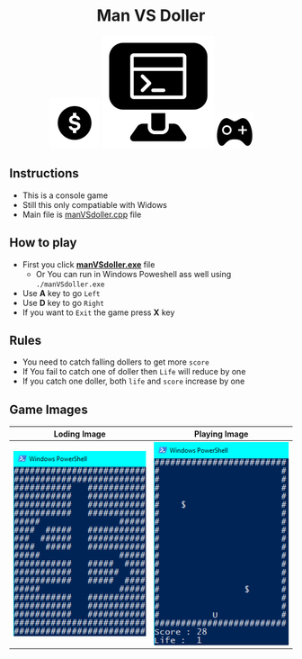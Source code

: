 <div align="center">
<h1> Man VS Doller </h1>
<img src="icons/dollar-coin.png"/>
<img src="icons/pic.png"/>
<img src="icons/joy-stick.png"/>
</div>

## Instructions
  - This is a console game
  - Still this only compatiable with Widows
  - Main file is [manVSdoller.cpp](https://github.com/Janith3003/Man-VS-Doller/blob/main/manVSdoller.cpp) file

## How to play
  - First you click **[manVSdoller.exe](https://github.com/Janith3003/Man-VS-Doller/blob/main/manVSdoller.exe)** file
    - Or You can run in Windows Poweshell ass well using `./manVSdoller.exe`
  - Use **A** key to go `Left`
  - Use **D** key to go `Right`
  - If you want to `Exit` the game press **X** key

## Rules
  - You need to catch falling dollers to get more `score`
  - If You fail to catch one of doller then `Life` will reduce by one
  - If you catch one doller, both `life` and `score` increase by one
  
## Game Images
|Loding Image|Playing Image|
|:---:|:---:|
| ![img](https://github.com/Janith3003/Man-VS-Doller/blob/main/game-images/Screenshot%202022-08-28%20232131.png) | ![img](https://github.com/Janith3003/Man-VS-Doller/blob/main/game-images/Screenshot%202022-08-28%20232816.png) |

